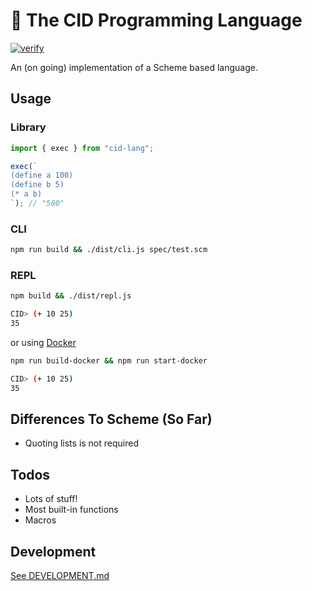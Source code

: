 # 🧩 The CID Programming Language

[![verify](https://github.com/kyleect/cid-lang/actions/workflows/ci.yml/badge.svg)](https://github.com/kyleect/cid-lang/actions/workflows/ci.yml)

An (on going) implementation of a Scheme based language.

## Usage

### Library

```typescript
import { exec } from "cid-lang";

exec(`
(define a 100)
(define b 5)
(* a b)
`); // "500"
```

### CLI

```bash
npm run build && ./dist/cli.js spec/test.scm
```

### REPL

```bash
npm build && ./dist/repl.js

CID> (+ 10 25)
35
```

or using [Docker](./Dockerfile)

```bash
npm run build-docker && npm run start-docker

CID> (+ 10 25)
35
```

## Differences To Scheme (So Far)

- Quoting lists is not required

## Todos

- Lots of stuff!
- Most built-in functions
- Macros

## Development

[See DEVELOPMENT.md](DEVELOPMENT.md)
